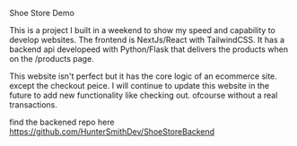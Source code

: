 Shoe Store Demo

This is a project I built in a weekend to show my speed and capability to develop websites. 
The frontend is NextJs/React with TailwindCSS. 
It has a backend api developeed with Python/Flask that delivers the products when on the /products page.

This website isn't perfect but it has the core logic of an ecommerce site. except the checkout peice. 
I will continue to update this website in the future to add new functionality like checking out. ofcourse without a real transactions.

find the backened repo here https://github.com/HunterSmithDev/ShoeStoreBackend
